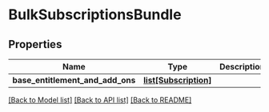 # BulkSubscriptionsBundle

## Properties
Name | Type | Description | Notes
------------ | ------------- | ------------- | -------------
**base_entitlement_and_add_ons** | [**list[Subscription]**](Subscription.md) |  | 

[[Back to Model list]](../README.md#documentation-for-models) [[Back to API list]](../README.md#documentation-for-api-endpoints) [[Back to README]](../README.md)

